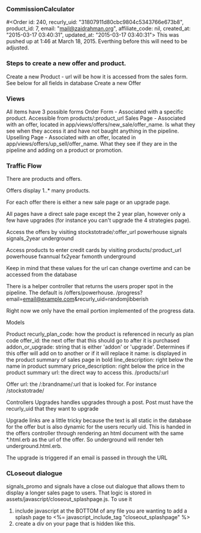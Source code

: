 ### CommissionCalculator
  #<Order id: 240, recurly_uid: "31807911d80cbc9804c5343766e673b8", product_id: 7, email: "mail@zaidrahman.org", affiliate_code: nil, created_at: "2015-03-17 03:40:31", updated_at: "2015-03-17 03:40:31">
  This was pushed up at 1:46 at March 18, 2015.   Everthing before this will need to be adjusted.

### Steps to create a new offer and product.
  Create a new Product - url will be how it is accessed from the sales form.  See below for all fields in database
  Create a new Offer


### Views

  All items have 3 possible forms
    Order Form - Associated with a specific product.  Accessible from products/:product_url
    Sales Page - Associated with an offer, located in app/views/offers/new_sale/offer_name.  Is what they see when they access it and have not baught anything in the pipeline.
    Upselling Page - Associated with an offer, located in app/views/offers/up_sell/offer_name.  What they see if they are in the pipeline and adding on a product or promotion.




### Traffic Flow

There are products and offers.

Offers display 1..* many products.

For each offer there is either a new sale page or an upgrade page.

All pages have a direct sale page except the 2 year plan, however only a few have upgrades (for instance you can't upgrade the 4 strategies page).

Access the offers by visiting
  stockstotrade/:offer_url
    powerhouse
    signals
    signals_2year
    underground

Access products to enter credit cards by visiting
  products/:product_url
    powerhouse
    fxannual
    fx2year
    fxmonth
    underground

Keep in mind that these values for the url can change overtime and can be accessed from the database


There is a helper controller that returns the users proper spot in the pipeline.  The default is /offers/powerhouse.
  /progress?email=email@example.com&recurly_uid=randomjibberish

  Right now we only have the email portion implemented of the progress data.

Models

Product
  recurly_plan_code: how the product is referenced in recurly as plan code
  offer_id: the next offer that this should go to after it is purchased
  addon_or_upgrade: string that is either 'addon' or 'upgrade'.  Determines if this offer will add on to another or if it will replace it
  name: is displayed in the product summary of sales page in bold
  line_description: right below the name in product summary
  price_description: right below the price in the product summary
  url: the direct way to access this.  /products/:url

Offer
  url: the /:brandname/:url that is looked for.  For instance /stockstotrade/

Controllers
  Upgrades
    handles upgrades through a post.  Post must have the recurly_uid that they want to upgrade


Upgrade links are a little tricky because the text is all static in the database for the offer but is also dynamic for the users recurly uid.
  This is handed in the offers controller through rendering an html document with the same *.html.erb as the url of the offer.  So underground will render teh
  underground.html.erb.

  The upgrade is triggered if an email is passed in through the URL


 ### CLoseout dialogue
   signals_promo and signals have a close out dialogue that allows them to display a longer sales page to users.  That logic is stored in assets/javascript/closeout_splashpage.js.  To use it

   1. include javascript at the BOTTOM of any file you are wanting to add a splash page to
    <%= javascript_include_tag "closeout_splashpage" %>
   2. create a div on your page that is hidden like this.
     <div id="signals-closeout" style="display:none;">
       HIDDEN SALES PAGE
     </div>
